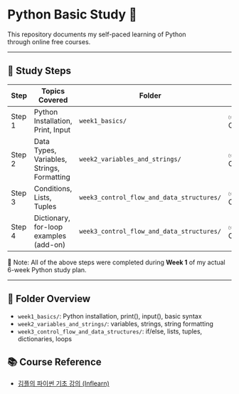 # Python Basic Study 📘

This repository documents my self-paced learning of Python  
through online free courses.

---

## 📌 Study Steps

| Step | Topics Covered                          | Folder                                | Status     |
|------|------------------------------------------|----------------------------------------|------------|
| Step 1 | Python Installation, Print, Input       | `week1_basics/`                        | ✅ Completed |
| Step 2 | Data Types, Variables, Strings, Formatting | `week2_variables_and_strings/`        | ✅ Completed |
| Step 3 | Conditions, Lists, Tuples               | `week3_control_flow_and_data_structures/` | ✅ Completed |
| Step 4 | Dictionary, for-loop examples (add-on)  | `week3_control_flow_and_data_structures/` | ✅ Completed |

📝 Note: All of the above steps were completed during **Week 1** of my actual 6-week Python study plan.

---

## 📂 Folder Overview

- `week1_basics/`: Python installation, print(), input(), basic syntax
- `week2_variables_and_strings/`: variables, strings, string formatting
- `week3_control_flow_and_data_structures/`: if/else, lists, tuples, dictionaries, loops

## 📚 Course Reference

- [김플의 파이썬 기초 강의 (Inflearn)](https://www.inflearn.com/courses/lecture?courseId=330946&tab=curriculum&type=LECTURE&unitId=158095)
